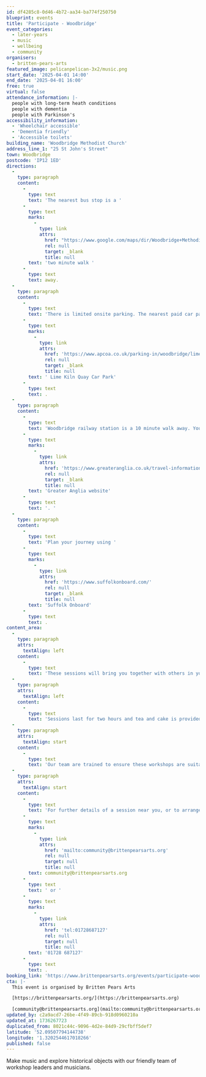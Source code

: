 ```yaml
---
id: df4285c8-0d46-4b72-aa34-ba774f250750
blueprint: events
title: 'Participate - Woodbridge'
event_categories:
  - later-years
  - music
  - wellbeing
  - community
organisers:
  - britten-pears-arts
featured_image: pelicanpelican-3x2/music.png
start_date: '2025-04-01 14:00'
end_date: '2025-04-01 16:00'
free: true
virtual: false
attendance_information: |-
  people with long-term heath conditions
  people with dementia
  people with Parkinson's
accessibility_information:
  - 'Wheelchair accessible'
  - 'Dementia friendly'
  - 'Accessible toilets'
building_name: 'Woodbridge Methodist Church'
address_line_1: "25 St John's Street"
town: Woodbridge
postcode: 'IP12 1ED'
directions:
  -
    type: paragraph
    content:
      -
        type: text
        text: 'The nearest bus stop is a '
      -
        type: text
        marks:
          -
            type: link
            attrs:
              href: "https://www.google.com/maps/dir/Woodbridge+Methodist+Church,+25+St+John's+St,+Woodbridge+IP12+1ED/Church,+Woodbridge+IP12+1EB/@52.0946857,1.3170672,17z/data=!3m1!4b1!4m14!4m13!1m5!1m1!1s0x47d99da8e58213d7:0xabcdd9c725c1386d!2m2!1d1.3202605!2d52.0949727!1m5!1m1!1s0x47d99c839050651d:0x48fe51bc8d2a782d!2m2!1d1.31896!2d52.094467!3e3?entry=ttu&g_ep=EgoyMDI0MTAyOS4wIKXMDSoASAFQAw%3D%3D"
              rel: null
              target: _blank
              title: null
        text: 'two minute walk '
      -
        type: text
        text: away.
  -
    type: paragraph
    content:
      -
        type: text
        text: 'There is limited onsite parking. The nearest paid car park is a four minute walk away at'
      -
        type: text
        marks:
          -
            type: link
            attrs:
              href: 'https://www.apcoa.co.uk/parking-in/woodbridge/lime-kiln-quay-woodbridge/'
              rel: null
              target: _blank
              title: null
        text: ' Lime Kiln Quay Car Park'
      -
        type: text
        text: .
  -
    type: paragraph
    content:
      -
        type: text
        text: 'Woodbridge railway station is a 10 minute walk away. You can find up to date train times on the '
      -
        type: text
        marks:
          -
            type: link
            attrs:
              href: 'https://www.greateranglia.co.uk/travel-information/station-information/wdb'
              rel: null
              target: _blank
              title: null
        text: 'Greater Anglia website'
      -
        type: text
        text: '. '
  -
    type: paragraph
    content:
      -
        type: text
        text: 'Plan your journey using '
      -
        type: text
        marks:
          -
            type: link
            attrs:
              href: 'https://www.suffolkonboard.com/'
              rel: null
              target: _blank
              title: null
        text: 'Suffolk Onboard'
      -
        type: text
        text: .
content_area:
  -
    type: paragraph
    attrs:
      textAlign: left
    content:
      -
        type: text
        text: 'These sessions will bring you together with others in your local community, providing an opportunity to take part in activities and connect over tea and cake. '
  -
    type: paragraph
    attrs:
      textAlign: left
    content:
      -
        type: text
        text: 'Sessions last for two hours and tea and cake is provided. No musical experience is necessary.'
  -
    type: paragraph
    attrs:
      textAlign: start
    content:
      -
        type: text
        text: 'Our team are trained to ensure these workshops are suitable for those living with long term health conditions, including Dementia and Parkinson’s.'
  -
    type: paragraph
    attrs:
      textAlign: start
    content:
      -
        type: text
        text: 'For further details of a session near you, or to arrange transport, please contact the Community Team on '
      -
        type: text
        marks:
          -
            type: link
            attrs:
              href: 'mailto:community@brittenpearsarts.org'
              rel: null
              target: null
              title: null
        text: community@brittenpearsarts.org
      -
        type: text
        text: ' or '
      -
        type: text
        marks:
          -
            type: link
            attrs:
              href: 'tel:01728687127'
              rel: null
              target: null
              title: null
        text: '01728 687127'
      -
        type: text
        text: .
booking_link: 'https://www.brittenpearsarts.org/events/participate-woodbridge'
cta: |-
  This event is organised by Britten Pears Arts

  [https://brittenpearsarts.org/](https://brittenpearsarts.org)

  [community@brittenpearsarts.org](mailto:community@brittenpearsarts.org)
updated_by: c2a9acd7-26be-4f49-89cb-918d0960210a
updated_at: 1736267723
duplicated_from: 8021c44c-9096-4d2e-84d9-29cfbff5def7
latitude: '52.09507794144738'
longitude: '1.3202544617018266'
published: false
---
```

Make music and explore historical objects with our friendly team of workshop leaders and musicians.